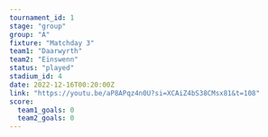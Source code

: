 ```yaml
---
tournament_id: 1
stage: "group"
group: "A"
fixture: "Matchday 3"
team1: "Daarwyrth"
team2: "Einswenn"
status: "played"
stadium_id: 4
date: 2022-12-16T00:20:00Z
link: "https://youtu.be/aP8APqz4n0U?si=XCAiZ4bS38CMsx81&t=108"
score:
  team1_goals: 0
  team2_goals: 0
---
```

